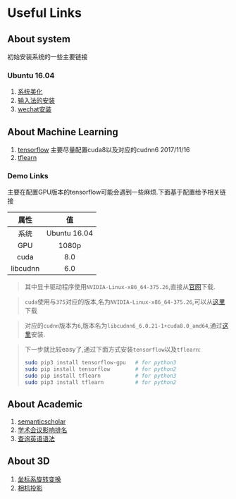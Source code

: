 # Useful Links

## About system

初始安装系统的一些主要链接
### Ubuntu 16.04
1. [系统美化](http://www.linuxidc.com/Linux/2016-09/135165.htm)
2. [输入法的安装](http://blog.csdn.net/iamplane/article/details/70447517)
3. [wechat安装](http://blog.csdn.net/mingtiandeqiang/article/details/76168066)

## About Machine Learning
1. [tensorflow](http://blog.csdn.net/roach_zfq/article/details/78121743?locationNum=8&fps=1)
主要尽量配置cuda8以及对应的cudnn6 2017/11/16
2. [tflearn](tflearn.org/examples/)
### Demo Links
主要在配置GPU版本的tensorflow可能会遇到一些麻烦.下面基于配置给予相关链接

|属性|值|
|:-:|:-:|
|系统|Ubuntu 16.04|
|GPU|1080p|
|cuda|8.0|
|libcudnn|6.0|

>其中显卡驱动程序使用`NVIDIA-Linux-x86_64-375.26`,直接从[官网](http://www.nvidia.com/Download/index.aspx?lang=en-uk)下载.

>`cuda`使用与`375`对应的版本,名为`NVIDIA-Linux-x86_64-375.26`,可以从[这里](https://developer.nvidia.com/cuda-80-ga2-download-archive)下载

>对应的`cudnn`版本为`6`,版本名为`libcudnn6_6.0.21-1+cuda8.0_amd64`,通过[这里](http://10.254.1.82/cache/14/01/developer2.download.nvidia.com/61a23adbac096be3b3a355ba9673c803/libcudnn6_6.0.21-1%2Bcuda8.0_amd64.deb?qODyyzC67sDI5XOIYJqRFd1L_PwaoBGqSEootSs-i5Vhmjd-OO8HpSrJFnpWWOgQcn8N7JjwtQRa8yg3vllrN0hai6l160PiScy__oYMiDeeKriTpSIV1oHDLCj7LVL1VcxsnixCNO4WSAZcHohYkP7ZvvYLkRb9qeX6P3HQ02T9gPbos95DMDQwBphMOS5CaC2N6FunCjn5ybxaU-emaP2Du-LWqCFhbkjyOY-kRis)安装.

>下一步就比较easy了,通过下面方式安装`tensorflow`以及`tflearn`:
>```bash
>sudo pip3 install tensorflow-gpu	# for python3
>sudo pip install tensorflow		# for python2
>sudo pip install tflearn			# for python3
>sudo pip3 install tflearn			# for python2
>```


## About Academic
1. [semanticscholar](https://www.semanticscholar.org)
2. [学术会议影响排名](www.scimagojr.com/journalrank.php)
3. [查询英语语法](www.linggle.com)

## About 3D
1. [坐标系旋转变换](www.euclideanspace.com)
2. [相机投影](ksimek.github.io/perspective_camera_toy.html)

